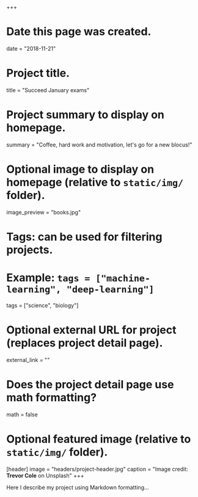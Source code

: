+++
# Date this page was created.
date = "2018-11-21"

# Project title.
title = "Succeed January exams"

# Project summary to display on homepage.
summary = "Coffee, hard work and motivation, let's go for a new blocus!"

# Optional image to display on homepage (relative to `static/img/` folder).
image_preview = "books.jpg"

# Tags: can be used for filtering projects.
# Example: `tags = ["machine-learning", "deep-learning"]`
tags = ["science", "biology"]

# Optional external URL for project (replaces project detail page).
external_link = ""

# Does the project detail page use math formatting?
math = false

# Optional featured image (relative to `static/img/` folder).
[header]
image = "headers/project-header.jpg"
caption = "Image credit: **Trevor Cole** on Unsplash"
+++

Here I describe my project using Markdown formatting...
